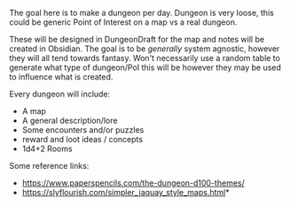 
The goal here is to make a dungeon per day. Dungeon is very loose, this could be generic Point of Interest on a map vs a real dungeon.

These will be designed in DungeonDraft for the map and notes will be created in Obsidian. The goal is to be *generally* system agnostic, however they will all tend towards fantasy. Won't necessarily use a random table to generate what type of dungeon/PoI this will be however they may be used to influence what is created.

Every dungeon will include:
* A map
* A general description/lore
* Some encounters and/or puzzles
* reward and loot ideas / concepts
* 1d4+2 Rooms

Some reference links:
* https://www.paperspencils.com/the-dungeon-d100-themes/
* https://slyflourish.com/simpler_jaquay_style_maps.html* 